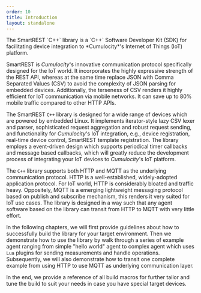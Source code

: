 ```yaml
---
order: 10
title: Introduction
layout: standalone
---
```


<p class="lead">The SmartREST `C++` library is a `C++` Software Developer Kit (SDK) for facilitating device integration to *Cumulocity*'s Internet of Things (IoT) platform.</p>

SmartREST is *Cumulocity*'s innovative communication protocol specifically designed for the IoT world. It incorporates the highly expressive strength of the REST API, whereas at the same time replace JSON with Comma Separated Values (CSV) to avoid the complexity of JSON parsing for embedded devices. Additionally, the terseness of CSV renders it highly efficient for IoT communication via mobile networks. It can save up to 80% mobile traffic compared to other HTTP APIs.

The SmartREST `C++` library is designed for a wide range of devices which are powered by embedded Linux. It implements iterator-style lazy CSV lexer and parser, sophisticated request aggregation and robust request sending, and functionality for *Cumulocity*'s IoT integration, e.g., device registration, real-time device control, SmartREST template registration. The library employs a event-driven design which supports periodical timer callbacks and message based callbacks, which will greatly reduce the development process of integrating your IoT devices to *Cumulocity*'s IoT platform.

The `C++` library supports both HTTP and MQTT as the underlying communication protocol. HTTP is a well-established, widely-adopted application protocol. For IoT world, HTTP is considerably bloated and traffic heavy. Oppositely, MQTT is a emerging lightweight messaging protocol based on publish and subscribe mechanism, this renders it very suited for IoT use cases. The library is designed in a way such that any agent software based on the library can transit from HTTP to MQTT with very little effort.

In the following chapters, we will first provide guidelines about how to successfully build the library for your target environment. Then we demonstrate how to use the library by walk through a series of example agent ranging from simple "hello world" agent to complex agent which uses `Lua` plugins for sending measurements and handle operations. Subsequently, we will also demonstrate how to transit one complete example from using HTTP to use MQTT as underlying communication layer.

In the end, we provide a reference of all build macros for further tailor and tune the build to suit your needs in case you have special target devices.